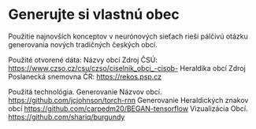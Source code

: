 # Generujte si vlastnú obec

Použitie najnovších konceptov v neurónových sieťach rieši pálčivú otázku generovania nových tradičných českých obcí.

Použité otvorené dáta:
Názvy obcí Zdroj ČSÚ:
https://www.czso.cz/csu/czso/ciselnik_obci_-cisob-
Heraldika obcí Zdroj Poslanecká snemovna ČR:
https://rekos.psp.cz

Použitá technológia.
Generovanie Názvov obcí.
https://github.com/jcjohnson/torch-rnn
Generovanie Heraldických znakov obcí
https://github.com/carpedm20/BEGAN-tensorflow
Vizualizácia Obcí.
https://github.com/shariq/burgundy
